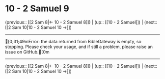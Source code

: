 # 10 - 2 Samuel 9

(previous:: [[2 Sam 8|← 10 - 2 Samuel 8]]) | (up:: [[10 - 2 Samuel]]) | (next:: [[2 Sam 10|10 - 2 Samuel 10 →]])

***
[0;31;49mError: the data returned from BibleGateway is empty, so stopping. Please check your usage, and if still a problem, please raise an issue on GitHub.[0m

***

(previous:: [[2 Sam 8|← 10 - 2 Samuel 8]]) | (up:: [[10 - 2 Samuel]]) | (next:: [[2 Sam 10|10 - 2 Samuel 10 →]])
